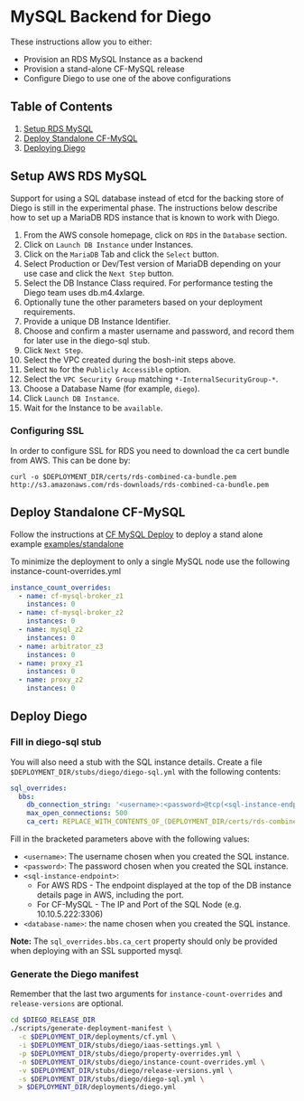 # MySQL Backend for Diego

These instructions allow you to either:

* Provision an RDS MySQL Instance as a backend
* Provision a stand-alone CF-MySQL release
* Configure Diego to use one of the above configurations

## Table of Contents

1. [Setup RDS MySQL](#setup-aws-rds-mysql)
1. [Deploy Standalone CF-MySQL](#deploy-standalone-cf-mysql)
1. [Deploying Diego](#deploy-diego)

## Setup AWS RDS MySQL
Support for using a SQL database instead of etcd for the backing store of Diego is still in the experimental phase. The instructions below describe how to set up a MariaDB RDS instance that is known to work with Diego.

1. From the AWS console homepage, click on `RDS` in the `Database` section.
1. Click on `Launch DB Instance` under Instances.
1. Click on the `MariaDB` Tab and click the `Select` button.
1. Select Production or Dev/Test version of MariaDB depending on your use case and click the `Next Step` button.
1. Select the DB Instance Class required. For performance testing the Diego team uses db.m4.4xlarge.
1. Optionally tune the other parameters based on your deployment requirements.
1. Provide a unique DB Instance Identifier.
1. Choose and confirm a master username and password, and record them for later use in the diego-sql stub.
1. Click `Next Step`.
1. Select the VPC created during the bosh-init steps above.
1. Select `No` for the `Publicly Accessible` option.
1. Select the `VPC Security Group` matching `*-InternalSecurityGroup-*`.
1. Choose a Database Name (for example, `diego`).
1. Click `Launch DB Instance`.
1. Wait for the Instance to be `available`.

### Configuring SSL
In order to configure SSL for RDS you need to download the ca cert bundle from AWS. This can be done by:

```
curl -o $DEPLOYMENT_DIR/certs/rds-combined-ca-bundle.pem http://s3.amazonaws.com/rds-downloads/rds-combined-ca-bundle.pem
```

## Deploy Standalone CF-MySQL
Follow the instructions at [CF MySQL Deploy](https://github.com/cloudfoundry/cf-mysql-release#deploy-on-aws-or-vsphere) to deploy a stand alone example [examples/standalone](https://github.com/cloudfoundry/cf-mysql-release/blob/develop/manifest-generation/examples/standalone)

To minimize the deployment to only a single MySQL node use the following instance-count-overrides.yml

```yaml
instance_count_overrides:
  - name: cf-mysql-broker_z1
    instances: 0
  - name: cf-mysql-broker_z2
    instances: 0
  - name: mysql_z2
    instances: 0
  - name: arbitrator_z3
    instances: 0
  - name: proxy_z1
    instances: 0
  - name: proxy_z2
    instances: 0
```

## Deploy Diego

### Fill in diego-sql stub

You will also need a stub with the SQL instance details.  Create a file `$DEPLOYMENT_DIR/stubs/diego/diego-sql.yml` with the following contents:

```yaml
sql_overrides:
  bbs:
    db_connection_string: '<username>:<password>@tcp(<sql-instance-endpoint>)/<database-name>'
    max_open_connections: 500
    ca_cert: REPLACE_WITH_CONTENTS_OF_(DEPLOYMENT_DIR/certs/rds-combined-ca-bundle.pem)
```

Fill in the bracketed parameters above with the following values:

- `<username>`: The username chosen when you created the SQL instance.
- `<password>`: The password chosen when you created the SQL instance.
- `<sql-instance-endpoint>`: 
	- For AWS RDS - The endpoint displayed at the top of the DB instance details page in AWS, including the port.
	- For CF-MySQL - The IP and Port of the SQL Node (e.g. 10.10.5.222:3306)
- `<database-name>`: the name chosen when you created the SQL instance.

**Note:** The `sql_overrides.bbs.ca_cert` property should only be provided when deploying with an SSL supported mysql.

### Generate the Diego manifest

Remember that the last two arguments for `instance-count-overrides` and `release-versions`
are optional.

```bash
cd $DIEGO_RELEASE_DIR
./scripts/generate-deployment-manifest \
  -c $DEPLOYMENT_DIR/deployments/cf.yml \
  -i $DEPLOYMENT_DIR/stubs/diego/iaas-settings.yml \
  -p $DEPLOYMENT_DIR/stubs/diego/property-overrides.yml \
  -n $DEPLOYMENT_DIR/stubs/diego/instance-count-overrides.yml \
  -v $DEPLOYMENT_DIR/stubs/diego/release-versions.yml \
  -s $DEPLOYMENT_DIR/stubs/diego/diego-sql.yml \
  > $DEPLOYMENT_DIR/deployments/diego.yml
```
